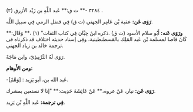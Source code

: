 ٣٢٨٤ -** ت ق:** عَبد اللَّهِ بن زَيْد الأزرق (٢) .

**رَوَى عَن:** عقبة بْن عَامِر الجهني (ت ق) فِي فضل الرمي فِي سبيل اللَّه.

**ورَوَى عَنه:** أَبُو سلام الأسود (ت ق) .ذكره ابنُ حِبَّان فِي كتاب الثقات" (١) ،** وَقَال:** كَانَ قاصا لمسلمة بْن عَبد المَلِك بالقسطنطينية، وفِي إسناد حديثه اختلاف قد ذكرناه في ترجمة خالد بن زياد الجهني.

رَوَى لَهُ التِّرْمِذِيّ، وابن مَاجَهْ.

**ومن الأَوهام:**

-[وَهْمٌ] : عَبد الله بن، أبو يَزِيد.

**رَوَى عَن:** نيار، عَنْ عروة،** عَنْ عَائِشَةَ حَدِيث:** "إنا لا نستعين بمشرك.

**فِي ترجمة:** عَبد اللَّهِ بْن يَزِيد.